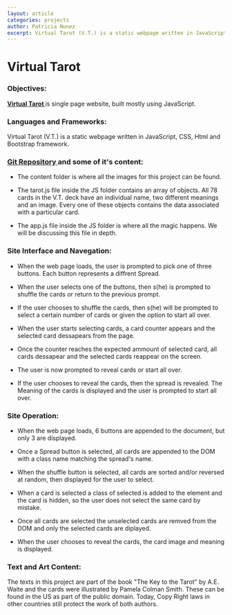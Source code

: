 ```yaml
---
layout: article
categories: projects
author: Patricia Nunez
excerpt: Virtual Tarot (V.T.) is a static webpage written in JavaScript, CSS, Html and Bootstrap framework. 
---
```


# **Virtual Tarot**

### **Objectives:**

**[Virtual Tarot ](https://papanucita.github.io/virtual_tarot/)** is single page website, built mostly using JavaScript. 

### **Languages and Frameworks:** 

Virtual Tarot (V.T.) is a static webpage written in JavaScript, CSS, Html and Bootstrap framework. 

### **[Git Repository ](https://github.com/papanucita/virtual_tarot)and some of it's content:** ####

*	The content folder is where all the images for this project can be found. 

*	The tarot.js file inside the JS folder contains an array of objects. All 78 cards in the V.T. deck have an individual name, two different meanings and an image. Every one of these objects contains the data associated with a particular card. 

*	The app.js file inside the JS folder is where all the magic happens. We will be discussing this file in depth.

### **Site Interface and Navegation:**

*	When the web page loads, the user is prompted to pick one of three buttons. Each button represents a diffrent Spread. 

*	When the user selects one of the buttons, then s(he) is prompted to shuffle the cards or return to the previous prompt. 

*	If the user chooses to shuffle the cards, then s(he) will be prompted to select a certain number of cards or given the option to start all over. 

*	When the user starts selecting cards, a card counter appears and the selected card dessapears from the page.

*	Once the counter reaches the expected ammount of selected card, all cards dessapear and the selected cards reappear on the screen. 

*	The user is now prompted to reveal cards or start all over. 

*	If the user chooses to reveal the cards, then the spread is revealed. The Meaning of the cards is displayed and the user is prompted to start all over. 

### **Site Operation:**

*	When the web page loads, 6 buttons are appended to the document, but only 3 are displayed. 

*	Once a Spread button is selected, all cards are appended to the DOM with a class name matching the spread's name. 

*	When the shuffle button is selected, all cards are sorted and/or reversed at random, then displayed for the user to select. 

*	When a card is selected a class of selected is added to the element and the card is hidden, so the user does not select the same card by mistake. 

*	Once all cards are selected the unselected cards are remved from the DOM and only the selected cards are diplayed. 
	
*	When the user chooses to reveal the cards, the card image and meaning is displayed.  

### **Text and Art Content:**

The texts in this project are part of the book "The Key to the Tarot" by A.E. Waite and the cards were illustrated by Pamela Colman Smith. These can be found in the US as part of the public domain. Today, Copy Right laws in other countries still protect the work of both authors. 

